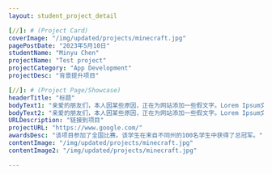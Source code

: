 ```yaml
---
layout: student_project_detail

[//]: # (Project Card)
coverImage: "/img/updated/projects/minecraft.jpg"
pagePostDate: "2023年5月10日"
studentName: "Minyu Chen"
projectName: "Test project"
projectCategory: "App Development"
projectDesc: "背景提升项目"

[//]: # (Project Page/Showcase)
headerTitle: "标题"
bodyText1: "亲爱的朋友们，本人因某些原因，正在为网站添加一些假文字。Lorem Ipsum文本是印刷及排版业所常用的假文字，也被称为乱数假文。"
bodyText2: "亲爱的朋友们，本人因某些原因，正在为网站添加一些假文字。Lorem Ipsum文本是印刷及排版业所常用的假文字，也被称为乱数假文。"
URLDescription: "链接到项目"
projectURL: "https://www.google.com/"
awardsDesc: "该项目参加了全国比赛。该学生在来自不同州的100名学生中获得了总冠军。"
contentImage: "/img/updated/projects/minecraft.jpg"
contentImage2: "/img/updated/projects/minecraft.jpg"

---
```

